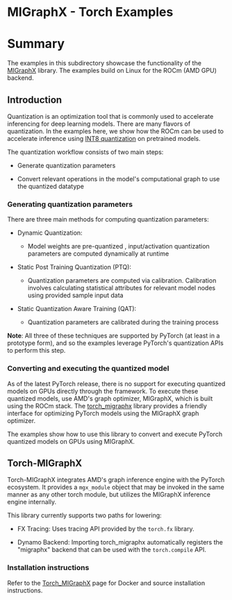 
# MIGraphX - Torch Examples

# Summary
The examples in this subdirectory showcase the functionality of the [MIGraphX](https://github.com/ROCmSoftwarePlatform/torch_migraphx/tree/master) library. The examples build on Linux for the ROCm (AMD GPU) backend.

## Introduction

Quantization is an optimization tool that is commonly used to accelerate inferencing for deep learning models. There are many flavors of quantization. In the examples here, we show how the ROCm can be used to accelerate inference using [INT8 quantization](https://arxiv.org/pdf/1712.05877.pdf) on pretrained models. 

The quantization workflow consists of two main steps:

- Generate quantization parameters 
    
- Convert relevant operations in the model's computational graph to use the quantized datatype

### Generating quantization parameters

There are three main methods for computing quantization parameters:

- Dynamic Quantization:
    - Model weights are pre-quantized , input/activation quantization parameters are computed dynamically at runtime
        
- Static Post Training Quantization (PTQ):
    - Quantization parameters are computed via calibration. Calibration involves calculating statistical attributes for relevant model nodes using provided sample input data
        
- Static Quantization Aware Training (QAT):
  - Quantization parameters are calibrated during the training process

**Note**: All three of these techniques are supported by PyTorch (at least in a prototype form), and so the examples leverage PyTorch's quantization APIs to perform this step.

### Converting and executing the quantized model
As of the latest PyTorch release, there is no support for executing quantized models on GPUs directly through the framework. To execute these quantized models, use AMD's graph optimizer, MIGraphX, which is built using the ROCm stack. The [torch_migraphx](https://github.com/ROCmSoftwarePlatform/torch_migraphx) library provides a friendly interface for optimizing PyTorch models using the MIGraphX graph optimizer. 

The examples show how to use this library to convert and execute PyTorch quantized models on GPUs using MIGraphX.

## Torch-MIGraphX

Torch-MIGraphX integrates AMD's graph inference engine with the PyTorch ecosystem. It provides a `mgx_module` object that may be invoked in the same manner as any other torch module, but utilizes the MIGraphX inference engine internally. 

This library currently supports two paths for lowering:

- FX Tracing: Uses tracing API provided by the `torch.fx` library.
  
- Dynamo Backend: Importing torch_migraphx automatically registers the "migraphx" backend that can be used with the `torch.compile` API.

### Installation instructions

Refer to the [Torch_MIGraphX](https://github.com/ROCmSoftwarePlatform/torch_migraphx/blob/master/README.md) page for Docker and source installation instructions. 


